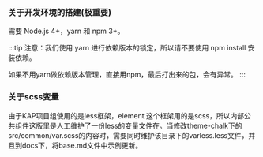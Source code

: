 ### 关于开发环境的搭建(极重要)

需要 Node.js 4+，yarn 和 npm 3+。

:::tip
注意：我们使用 yarn 进行依赖版本的锁定，所以请不要使用 npm install 安装依赖。

如果不用yarn做依赖版本管理，直接用npm，最后打出来的包，会有异常。
:::

### 关于scss变量
由于KAP项目组使用的是less框架，element 这个框架用的是scss，所以内部公共组件这版里是人工维护了一份less的变量文件在。当修改theme-chalk下的src/common/var.scss的内容时，需要同时维护该目录下的varless.less文件，并且到docs下，将base.md文件中示例更新。